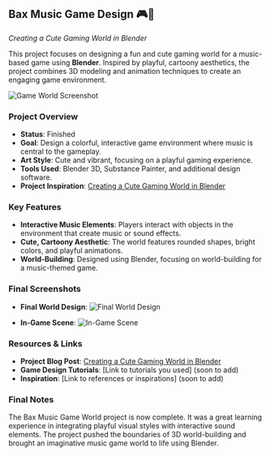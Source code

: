 ## Bax Music Game Design 🎮🎵  
*Creating a Cute Gaming World in Blender*

This project focuses on designing a fun and cute gaming world for a music-based game using **Blender**. Inspired by playful, cartoony aesthetics, the project combines 3D modeling and animation techniques to create an engaging game environment.

![Game World Screenshot](./screenshots/bax-music-world.png)

### Project Overview
- **Status**: Finished
- **Goal**: Design a colorful, interactive game environment where music is central to the gameplay.
- **Art Style**: Cute and vibrant, focusing on a playful gaming experience.
- **Tools Used**: Blender 3D, Substance Painter, and additional design software.
- **Project Inspiration**: [Creating a Cute Gaming World in Blender](https://www.fran43cg.com/blog/2024/07/24/creating-a-cute-gaming-world-in-blender/)

### Key Features
- **Interactive Music Elements**: Players interact with objects in the environment that create music or sound effects.
- **Cute, Cartoony Aesthetic**: The world features rounded shapes, bright colors, and playful animations.
- **World-Building**: Designed using Blender, focusing on world-building for a music-themed game.

### Final Screenshots
- **Final World Design**:
  ![Final World Design](./screenshots/final-design.png)

- **In-Game Scene**:
  ![In-Game Scene](./screenshots/ingame-final-scene.png)

### Resources & Links
- **Project Blog Post**: [Creating a Cute Gaming World in Blender](https://www.fran43cg.com/blog/2024/07/24/creating-a-cute-gaming-world-in-blender/)
- **Game Design Tutorials**: [Link to tutorials you used] (soon to add)
- **Inspiration**: [Link to references or inspirations] (soon to add)

### Final Notes
The Bax Music Game World project is now complete. It was a great learning experience in integrating playful visual styles with interactive sound elements. The project pushed the boundaries of 3D world-building and brought an imaginative music game world to life using Blender.


